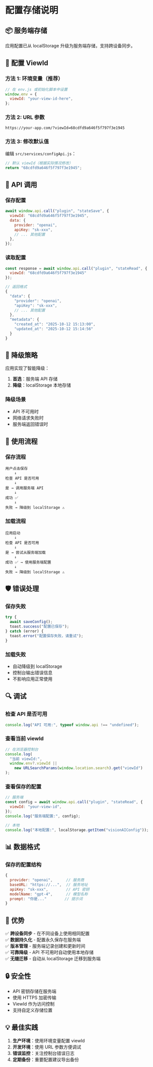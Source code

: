 # 配置存储说明

## 📦 服务端存储

应用配置已从 localStorage 升级为服务端存储，支持跨设备同步。

## 🔧 配置 ViewId

### 方法 1: 环境变量（推荐）

```javascript
// 在 env.js 或初始化脚本中设置
window.env = {
  viewId: "your-view-id-here",
};
```

### 方法 2: URL 参数

```
https://your-app.com/?viewId=68cdfd9a646f5f797f3e1945
```

### 方法 3: 修改默认值

编辑 `src/services/configApi.js`：

```javascript
// 默认 viewId（根据实际情况修改）
return "68cdfd9a646f5f797f3e1945";
```

## 📡 API 调用

### 保存配置

```javascript
await window.api.call("plugin", "stateSave", {
  viewId: "68cdfd9a646f5f797f3e1945",
  data: {
    provider: "openai",
    apiKey: "sk-xxx",
    // ... 其他配置
  },
});
```

### 读取配置

```javascript
const response = await window.api.call("plugin", "stateRead", {
  viewId: "68cdfd9a646f5f797f3e1945"
});

// 返回格式
{
  "data": {
    "provider": "openai",
    "apiKey": "sk-xxx",
    // ... 其他配置
  },
  "metadata": {
    "created_at": "2025-10-12 15:13:00",
    "updated_at": "2025-10-12 15:14:56"
  }
}
```

## 🔄 降级策略

应用实现了智能降级：

1. **首选**：服务端 API 存储
2. **降级**：localStorage 本地存储

### 降级场景

- API 不可用时
- 网络请求失败时
- 服务端返回错误时

## 🎯 使用流程

### 保存流程

```
用户点击保存
    ↓
检查 API 是否可用
    ↓
是 → 调用服务端 API
    ↓
成功 ✅
    ↓
失败 → 降级到 localStorage ⚠️
```

### 加载流程

```
应用启动
    ↓
检查 API 是否可用
    ↓
是 → 尝试从服务端加载
    ↓
成功 ✅ → 使用服务端配置
    ↓
失败 → 降级到 localStorage ⚠️
```

## 🛡️ 错误处理

### 保存失败

```javascript
try {
  await saveConfig();
  toast.success("配置已保存");
} catch (error) {
  toast.error("配置保存失败，请重试");
}
```

### 加载失败

- 自动降级到 localStorage
- 控制台输出错误信息
- 不影响应用正常使用

## 🔍 调试

### 检查 API 是否可用

```javascript
console.log("API 可用:", typeof window.api !== "undefined");
```

### 查看当前 viewId

```javascript
// 在浏览器控制台
console.log(
  "当前 viewId:",
  window.env?.viewId ||
    new URLSearchParams(window.location.search).get("viewId")
);
```

### 查看保存的配置

```javascript
// 服务端
const config = await window.api.call("plugin", "stateRead", {
  viewId: "your-view-id",
});
console.log("服务端配置:", config);

// 本地
console.log("本地配置:", localStorage.getItem("visionAIConfig"));
```

## 📊 数据格式

### 保存的配置结构

```javascript
{
  provider: "openai",      // 服务商
  baseURL: "https://...",  // 服务地址
  apiKey: "sk-xxx",        // API 密钥
  modelName: "gpt-4",      // 模型名称
  prompt: "你是..."        // 提示词
}
```

## 🚀 优势

✅ **跨设备同步** - 在不同设备上使用相同配置  
✅ **数据持久化** - 配置永久保存在服务端  
✅ **版本管理** - 服务端记录创建和更新时间  
✅ **可靠降级** - API 不可用时自动使用本地存储  
✅ **无缝迁移** - 自动从 localStorage 迁移到服务端

## 🔒 安全性

- API 密钥存储在服务端
- 使用 HTTPS 加密传输
- ViewId 作为访问控制
- 支持自定义存储位置

## 💡 最佳实践

1. **生产环境**：使用环境变量配置 viewId
2. **开发环境**：使用 URL 参数方便调试
3. **错误监控**：关注控制台错误日志
4. **定期备份**：重要配置建议导出备份
